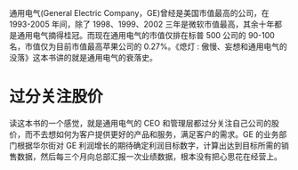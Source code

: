 通用电气(General Electric Company，GE)曾经是美国市值最高的公司，在 1993-2005 年间，除了 1998、1999、2002 三年是微软市值最高，其余十年都是通用电气摘得桂冠。而现在通用电气的市值仅排在标普 500 公司的 90-100 名，市值仅为目前市值最高苹果公司的 0.27%。《熄灯 : 傲慢、妄想和通用电气的没落》这本书讲的就是通用电气的衰落史。

# 过分关注股价
读这本书的一个感觉，就是通用电气的 CEO 和管理层都过分关注自己公司的股价，而不去想如何为客户提供更好的产品和服务，满足客户的需求。GE 的业务部门根据华尔街对 GE 利润增长的期待确定利润目标数字，计算出达到目标所需的销售数据，然后每三个月向总部汇报一次业绩数据，根本没有把心思花在经营上。
